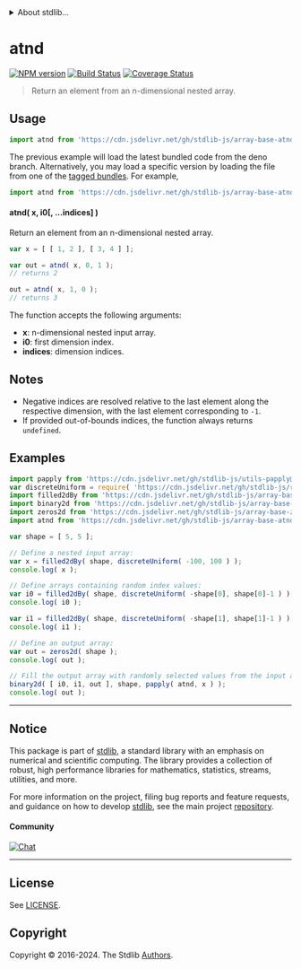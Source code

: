 <!--

@license Apache-2.0

Copyright (c) 2024 The Stdlib Authors.

Licensed under the Apache License, Version 2.0 (the "License");
you may not use this file except in compliance with the License.
You may obtain a copy of the License at

   http://www.apache.org/licenses/LICENSE-2.0

Unless required by applicable law or agreed to in writing, software
distributed under the License is distributed on an "AS IS" BASIS,
WITHOUT WARRANTIES OR CONDITIONS OF ANY KIND, either express or implied.
See the License for the specific language governing permissions and
limitations under the License.

-->


<details>
  <summary>
    About stdlib...
  </summary>
  <p>We believe in a future in which the web is a preferred environment for numerical computation. To help realize this future, we've built stdlib. stdlib is a standard library, with an emphasis on numerical and scientific computation, written in JavaScript (and C) for execution in browsers and in Node.js.</p>
  <p>The library is fully decomposable, being architected in such a way that you can swap out and mix and match APIs and functionality to cater to your exact preferences and use cases.</p>
  <p>When you use stdlib, you can be absolutely certain that you are using the most thorough, rigorous, well-written, studied, documented, tested, measured, and high-quality code out there.</p>
  <p>To join us in bringing numerical computing to the web, get started by checking us out on <a href="https://github.com/stdlib-js/stdlib">GitHub</a>, and please consider <a href="https://opencollective.com/stdlib">financially supporting stdlib</a>. We greatly appreciate your continued support!</p>
</details>

# atnd

[![NPM version][npm-image]][npm-url] [![Build Status][test-image]][test-url] [![Coverage Status][coverage-image]][coverage-url] <!-- [![dependencies][dependencies-image]][dependencies-url] -->

> Return an element from an n-dimensional nested array.

<!-- Section to include introductory text. Make sure to keep an empty line after the intro `section` element and another before the `/section` close. -->

<section class="intro">

</section>

<!-- /.intro -->

<!-- Package usage documentation. -->



<section class="usage">

## Usage

```javascript
import atnd from 'https://cdn.jsdelivr.net/gh/stdlib-js/array-base-atnd@deno/mod.js';
```
The previous example will load the latest bundled code from the deno branch. Alternatively, you may load a specific version by loading the file from one of the [tagged bundles](https://github.com/stdlib-js/array-base-atnd/tags). For example,

```javascript
import atnd from 'https://cdn.jsdelivr.net/gh/stdlib-js/array-base-atnd@v0.1.0-deno/mod.js';
```

#### atnd( x, i0\[, ...indices] )

Return an element from an n-dimensional nested array.

```javascript
var x = [ [ 1, 2 ], [ 3, 4 ] ];

var out = atnd( x, 0, 1 );
// returns 2

out = atnd( x, 1, 0 );
// returns 3
```

The function accepts the following arguments:

-   **x**: n-dimensional nested input array.
-   **i0**: first dimension index.
-   **indices**: dimension indices.

</section>

<!-- /.usage -->

<!-- Package usage notes. Make sure to keep an empty line after the `section` element and another before the `/section` close. -->

<section class="notes">

## Notes

-   Negative indices are resolved relative to the last element along the respective dimension, with the last element corresponding to `-1`.
-   If provided out-of-bounds indices, the function always returns `undefined`.

</section>

<!-- /.notes -->

<!-- Package usage examples. -->

<section class="examples">

## Examples

<!-- eslint no-undef: "error" -->

```javascript
import papply from 'https://cdn.jsdelivr.net/gh/stdlib-js/utils-papply@deno/mod.js';
var discreteUniform = require( 'https://cdn.jsdelivr.net/gh/stdlib-js/random-base-discrete-uniform' ).factory;
import filled2dBy from 'https://cdn.jsdelivr.net/gh/stdlib-js/array-base-filled2d-by@deno/mod.js';
import binary2d from 'https://cdn.jsdelivr.net/gh/stdlib-js/array-base-binary2d@deno/mod.js';
import zeros2d from 'https://cdn.jsdelivr.net/gh/stdlib-js/array-base-zeros2d@deno/mod.js';
import atnd from 'https://cdn.jsdelivr.net/gh/stdlib-js/array-base-atnd@deno/mod.js';

var shape = [ 5, 5 ];

// Define a nested input array:
var x = filled2dBy( shape, discreteUniform( -100, 100 ) );
console.log( x );

// Define arrays containing random index values:
var i0 = filled2dBy( shape, discreteUniform( -shape[0], shape[0]-1 ) );
console.log( i0 );

var i1 = filled2dBy( shape, discreteUniform( -shape[1], shape[1]-1 ) );
console.log( i1 );

// Define an output array:
var out = zeros2d( shape );
console.log( out );

// Fill the output array with randomly selected values from the input array:
binary2d( [ i0, i1, out ], shape, papply( atnd, x ) );
console.log( out );
```

</section>

<!-- /.examples -->

<!-- Section to include cited references. If references are included, add a horizontal rule *before* the section. Make sure to keep an empty line after the `section` element and another before the `/section` close. -->

<section class="references">

</section>

<!-- /.references -->

<!-- Section for related `stdlib` packages. Do not manually edit this section, as it is automatically populated. -->

<section class="related">

</section>

<!-- /.related -->

<!-- Section for all links. Make sure to keep an empty line after the `section` element and another before the `/section` close. -->


<section class="main-repo" >

* * *

## Notice

This package is part of [stdlib][stdlib], a standard library with an emphasis on numerical and scientific computing. The library provides a collection of robust, high performance libraries for mathematics, statistics, streams, utilities, and more.

For more information on the project, filing bug reports and feature requests, and guidance on how to develop [stdlib][stdlib], see the main project [repository][stdlib].

#### Community

[![Chat][chat-image]][chat-url]

---

## License

See [LICENSE][stdlib-license].


## Copyright

Copyright &copy; 2016-2024. The Stdlib [Authors][stdlib-authors].

</section>

<!-- /.stdlib -->

<!-- Section for all links. Make sure to keep an empty line after the `section` element and another before the `/section` close. -->

<section class="links">

[npm-image]: http://img.shields.io/npm/v/@stdlib/array-base-atnd.svg
[npm-url]: https://npmjs.org/package/@stdlib/array-base-atnd

[test-image]: https://github.com/stdlib-js/array-base-atnd/actions/workflows/test.yml/badge.svg?branch=v0.1.0
[test-url]: https://github.com/stdlib-js/array-base-atnd/actions/workflows/test.yml?query=branch:v0.1.0

[coverage-image]: https://img.shields.io/codecov/c/github/stdlib-js/array-base-atnd/main.svg
[coverage-url]: https://codecov.io/github/stdlib-js/array-base-atnd?branch=main

<!--

[dependencies-image]: https://img.shields.io/david/stdlib-js/array-base-atnd.svg
[dependencies-url]: https://david-dm.org/stdlib-js/array-base-atnd/main

-->

[chat-image]: https://img.shields.io/gitter/room/stdlib-js/stdlib.svg
[chat-url]: https://app.gitter.im/#/room/#stdlib-js_stdlib:gitter.im

[stdlib]: https://github.com/stdlib-js/stdlib

[stdlib-authors]: https://github.com/stdlib-js/stdlib/graphs/contributors

[umd]: https://github.com/umdjs/umd
[es-module]: https://developer.mozilla.org/en-US/docs/Web/JavaScript/Guide/Modules

[deno-url]: https://github.com/stdlib-js/array-base-atnd/tree/deno
[deno-readme]: https://github.com/stdlib-js/array-base-atnd/blob/deno/README.md
[umd-url]: https://github.com/stdlib-js/array-base-atnd/tree/umd
[umd-readme]: https://github.com/stdlib-js/array-base-atnd/blob/umd/README.md
[esm-url]: https://github.com/stdlib-js/array-base-atnd/tree/esm
[esm-readme]: https://github.com/stdlib-js/array-base-atnd/blob/esm/README.md
[branches-url]: https://github.com/stdlib-js/array-base-atnd/blob/main/branches.md

[stdlib-license]: https://raw.githubusercontent.com/stdlib-js/array-base-atnd/main/LICENSE

</section>

<!-- /.links -->
